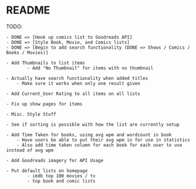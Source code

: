 # README
TODO:

	- DONE => [Hook up comics list to Goodreads API]
	- DONE => [Style Book, Movie, and Comics lists]
	- DONE => [Begin to add search functionality (DONE => Shows / Comics / Books / Movies)]

	- Add Thumbnails to list items
			- Add "No Thumbnail" for items with no thumbnail

	- Actually have search functionality when added titles
		- Make sure it works when only one result given

	- Add Current_User Rating to all items on all lists

	- Fix up show pages for items

	- Misc. Style Stuff

	- See if sorting is possible with how the list are currently setup

	- Add Time Taken for books, using avg wpm and wordcount in book
		- Have users be able to put their avg wpm in for use in statistics
		- Also add time taken column for each book for each user to use instead of avg wpm

	- Add Goodreads imagery for API Usage

	- Put default lists on homepage
			- imdb top 100 movies / tv
			- top book and comic lists
